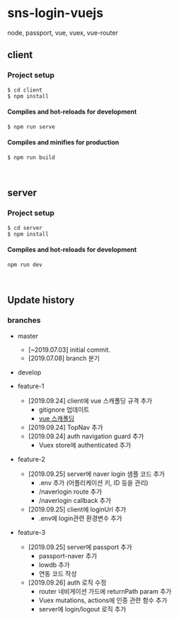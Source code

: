 # sns-login-vuejs
node, passport, vue, vuex, vue-router

## client
### Project setup
```
$ cd client
$ npm install
```

#### Compiles and hot-reloads for development
```
$ npm run serve
```

#### Compiles and minifies for production
```
$ npm run build
```

<br>

## server
### Project setup
```
$ cd server
$ npm install
```

#### Compiles and hot-reloads for development
```
npm run dev
```

<br>

## Update history
### branches
- master  
    - [~2019.07.03] initial commit.  
    - [2019.07.08] branch 분기 
    
- develop  
    
- feature-1  
    - [2019.09.24] client에 vue 스캐폴딩 규격 추가
        - gitignore 업데이트
        - [vue 스캐폴딩](https://github.com/KimHyeshin/vue-code-scaffolding)
    - [2019.09.24] TopNav 추가
    - [2019.09.24] auth navigation guard 추가
        - Vuex store에 authenticated 추가
        
- feature-2  
    - [2019.09.25] server에 naver login 샘플 코드 추가
        - .env 추가 (어플리케이션 키, ID 등을 관리)
        - /naverlogin route 추가
        - /naverlogin callback 추가
    - [2019.09.25] client에 loginUrl 추가
        - .env에 login관련 환경변수 추가
   
- feature-3        
    - [2019.09.25] server에 passport 추가
        - passport-naver 추가 
        - lowdb 추가
        - 연동 코드 작성
    - [2019.09.26] auth 로직 수정
        - router 네비게이션 가드에 returnPath param 추가
        - Vuex mutations, actions에 인증 관련 함수 추가 
        - server에 login/logout 로직 추가
        
        

